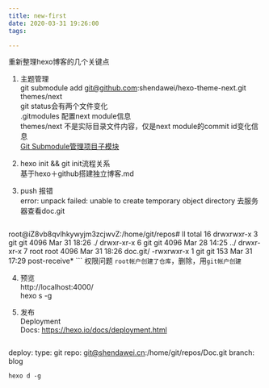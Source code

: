 ```yaml
---
title: new-first
date: 2020-03-31 19:26:00
tags:

---
```


重新整理hexo博客的几个关键点
<!--more-->
1. 主题管理  
git submodule add git@github.com:shendawei/hexo-theme-next.git themes/next  
git status会有两个文件变化  
.gitmodules 配置next module信息  
themes/next 不是实际目录文件内容，仅是next module的commit id变化信息  
[Git Submodule管理项目子模块](https://www.cnblogs.com/nicksheng/p/6201711.html)

2. hexo init && git init流程关系  
基于hexo＋github搭建独立博客.md

3. push 报错  
error: unpack failed: unable to create temporary object directory
去服务器查看doc.git

	```
root@iZ8vb8qvlhkywyjm3zcjwvZ:/home/git/repos# ll
total 16
drwxrwxr-x 3 git  git  4096 Mar 31 18:26 ./
drwxr-xr-x 6 git  git  4096 Mar 28 14:25 ../
drwxr-xr-x 7 root root 4096 Mar 31 18:26 doc.git/
-rwxrwxr-x 1 git  git   153 Mar 31 17:29 post-receive*
	```
	权限问题 `root帐户创建了仓库`，删除，用`git帐户创建`

4. 预览  
http://localhost:4000/  
hexo s -g

5. 发布  
Deployment  
Docs: https://hexo.io/docs/deployment.html

	```
deploy:
  	type: git
  	repo: git@shendawei.cn:/home/git/repos/Doc.git
  	branch: blog
  ```
hexo d -g